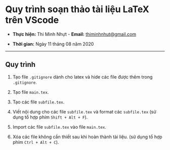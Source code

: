 # Quy trình soạn thảo tài liệu LaTeX trên VScode

- **Thực hiện:** Thi Minh Nhựt - **Email:** thiminhnhut@gmail.com

- **Thời gian:** Ngày 11 tháng 08 năm 2020

---

## Quy trình

1. Tạo file `.gitignore` dành cho latex và hide các file được thêm trong `.gitignore`.

1. Tạo file `main.tex`.

1. Tạo các file `subfile.tex`.

1. Viết nội dung cho các file `subfile.tex` và format các `subfile.tex` (sử dụng tổ hợp phím `Shift + Alt + F`).

1. Import các file `subfile.tex` vào file `main.tex`.

1. Xóa các file không cần thiết sau khi hoàn thành tài liệu. (sử dụng tổ hợp phím `Ctrl + Alt + C`).
